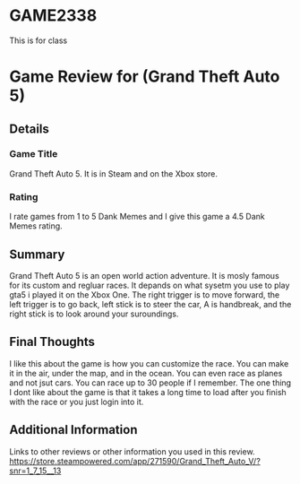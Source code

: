 # GAME2338
This is for class



# Game Review for (Grand Theft Auto 5)

## Details

### Game Title
Grand Theft Auto 5. It is in Steam and on the Xbox store.

### Rating
I rate games from 1 to 5 Dank Memes and I give this game a 4.5 Dank Memes rating.

## Summary
Grand Theft Auto 5 is an open world action adventure. It is mosly famous for its custom and regluar races. It depands on what sysetm you use to play gta5 i played it on the Xbox One. The right trigger is to move forward, the left trigger is to go back, left stick is to steer the car, A is handbreak, and the right stick is to look around your suroundings.


## Final Thoughts
I like this about the game is how you can customize the race. You can make it in the air, under the map, and in the ocean. You can even race as planes and not jsut cars. You can race up to 30 people if I remember. The one thing I dont like about the game is that it takes a long time to load after you finish with the race or you just login into it.

## Additional Information
Links to other reviews or other information you used in this review.
https://store.steampowered.com/app/271590/Grand_Theft_Auto_V/?snr=1_7_15__13
